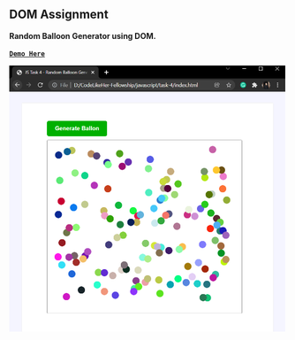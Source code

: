 ## DOM Assignment

**Random Balloon Generator using DOM.** 

[**`Demo Here`**](https://coderushnepal.github.io/KritiPrajapati/javascript/task-4/)

<img src="image/demo.PNG/" width="500px">
